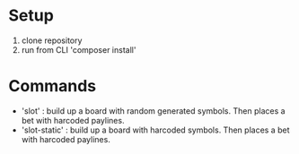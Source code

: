# Setup
1. clone repository
2. run from CLI 'composer install'

# Commands
* 'slot' : build up a board with random generated symbols. Then places a bet with harcoded paylines.
* 'slot-static' : build up a board with harcoded symbols. Then places a bet with harcoded paylines.
